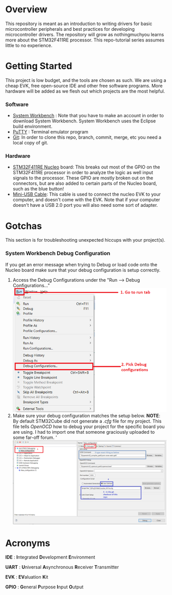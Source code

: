 # Overview 
This repository is meant as an introduction to writing drivers for basic microcontroller peripherals and best practices for developing microcontroller drivers. The repository will grow as nothingmuchyou learns more about the STM32F411RE processor. This repo-tutorial series assumes little to no experience. 

# Getting Started
This project is low budget, and the tools are chosen as such. We are using a cheap EVK, free open-source IDE and other free software programs. More hardware will be added as we flesh out which projects are the most helpful. 

### Software 

* [System Workbench](https://www.openstm32.org/HomePage) : Note that you have to make an account in order to download System Workbench. System Workbench uses the Eclipse build environment. 
* [PuTTY](https://www.chiark.greenend.org.uk/~sgtatham/putty/latest.html) : Terminal emulator program 
* [Git](https://git-scm.com/downloads): In order to clone this repo, branch, commit, merge, etc you need a local copy of git. 

### Hardware
* [STM32F411RE Nucleo](https://www.st.com/en/evaluation-tools/nucleo-f411re.html) board: This breaks out most of the GPIO on the STM32F411RE processor in order to analyze the logic as well input signals to the processor. These GPIO are mostly broken out on the connectors, but are also added to certain parts of the Nucleo board, such as the blue button! 
* [Mini-USB Cable](https://www.amazon.com/AmazonBasics-USB-2-0-Cable-Male/dp/B00NH13S44): This cable is used to connect the nucleo EVK to your computer, and doesn't come with the EVK. Note that if your computer doesn't have a USB 2.0 port you will also need some sort of adapter. 

# Gotchas
This section is for troubleshooting  unexpected hiccups with your project(s).

### System Workbench Debug Configuration
If you get an error message when trying to Debug or load code onto the Nucleo board make sure that your debug configuration is setup correctly.
1. Access the Debug Configurations under the "Run --> Debug Configurations..."
![Run_debug_cfg](img/1_run_debug_cfg.png)
2. Make sure your debug configuration matches the setup below. **NOTE**: By default STM32Cube did not generate a *.cfg* file for my project. This file tells *OpenOCD* how to debug your project for the specific board you are using. I had to import one that someone graciously uploaded to some far-off forum. '
![debug_cfg](img/1_debug_cfg.png)

# Acronyms

**IDE** : **I**ntegrated **D**evelopment **E**nvironment

**UART** : **U**niversal **A**synchronous **R**eceiver **T**ransmitter 

**EVK** : **EV**aluation **K**it

**GPIO** : **G**eneral **P**urpose **I**nput **O**utput 

